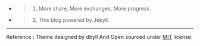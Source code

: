 
* >1. More share, More exchanges, More progress.
* >2. This blog powered by Jekyll.

---

Reference : Theme designed by dbyll And Open sourced under [MIT](http://opensource.org/licenses/MIT) license.

